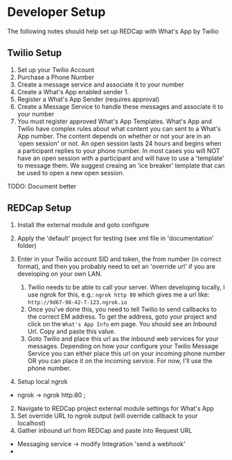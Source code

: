 # Developer Setup

The following notes should help set up REDCap with What's App by Twilio


## Twilio Setup

1. Set up your Twilio Account
2. Purchase a Phone Number
3. Create a message service and associate it to your number
4. Create a What's App enabled sender
   1.
5. Register a What's App Sender (requires approval)
6. Create a Message Service to handle these messages and associate it to your number
7. You must register approved What's App Templates.  What's App and Twilio have complex rules about what content you can sent to a What's App number.  The content depends on whether or not your are in an 'open session' or not.  An open session lasts 24 hours and begins when a participant replies to your phone number.  In most cases you will NOT have an open session with a participant and will have to use a 'template' to message them.  We suggest creaing an 'ice breaker' template that can be used to open a new open session.

TODO: Document better






## REDCap Setup
1. Install the external module and goto configure
2. Apply the 'default' project for testing (see xml file in 'documentation' folder)
3. Enter in your Twilio account SID and token, the from number (in correct format), and then you probably need to set an 'override url' if you are developing on your own LAN.
   1. Twilio needs to be able to call your server.  When developing locally, I use ngrok for this, e.g.:  `ngrok http 80` which gives me a url like: `http://9d67-98-42-7-123.ngrok.io`
   2. Once you've done this, you need to tell Twilio to send callbacks to the correct EM address.  To get the address, goto your project and click on the `What's App Info` em page.  You should see an Inbound Url.  Copy and paste this value.
   3. Goto Twilio and place this url as the inbound web services for your messages.  Depending on how your configure your Twilio Message Service you can either place this url on your incoming phone number OR you can place it on the incoming service.  For now, I'll use the phone number.









1. Setup local ngrok
- ngrok -> ngrok  http:80 ;

2. Navigate to REDCap project external module settings for What's App
3. Set override URL to ngrok output (will override callback to your localhost)
4. Gather inbound url from REDCap and paste into Request URL
- Messaging service -> modify Integration 'send a webhook'
-
